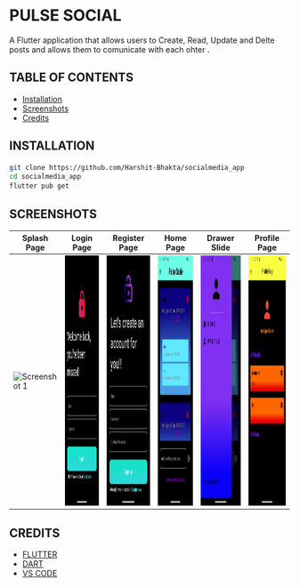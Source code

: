 # PULSE SOCIAL
A Flutter application that allows users to Create, Read, Update and Delte posts and allows them to comunicate with each ohter .



##  TABLE OF CONTENTS

- [Installation](#installation)
- [Screenshots](#screenshots)
- [Credits](#credits)


## INSTALLATION

```bash
git clone https://github.com/Harshit-Bhakta/socialmedia_app
cd socialmedia_app
flutter pub get
```

## SCREENSHOTS




| Splash Page | Login Page | Register Page | Home Page | Drawer Slide | Profile Page |
| --- | --- | --- | --- | --- | --- | 
|  <img src="./assets/SplashPage..png" alt="Screenshot 1" height=450>  | <img src="./assets/LoginPage.png" alt="Screenshot 2" height=450> | <img src="./assets/RegisterPage.png" alt="Screenshot 3" height=450> | <img src="./assets/HomePage.png" alt="Screenshot 4" height=450> | <img src="./assets/DrawerSlide.png" alt="Screenshot 5" height=450> | <img src="./assets/ProfilePage.png" alt="Screenshot 6" height=450> |



## CREDITS

- [FLUTTER](https://flutter.dev/)
- [DART](https://dart.dev/)
- [VS CODE](https://code.visualstudio.com/)


